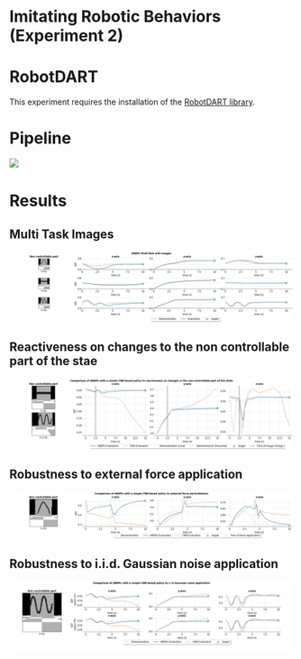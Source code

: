 # Imitating Robotic Behaviors (Experiment 2)

# RobotDART

This experiment requires the installation of the [RobotDART library](https://github.com/resibots/robot_dart).

# Pipeline

![](https://github.com/NOSALRO/andps/assets/50770773/d227fa9b-d961-4dc5-9e0d-b07c21252025](https://github-production-user-asset-6210df.s3.amazonaws.com/50770773/295602920-d227fa9b-d961-4dc5-9e0d-b07c21252025.png?X-Amz-Algorithm=AWS4-HMAC-SHA256&X-Amz-Credential=AKIAVCODYLSA53PQK4ZA%2F20240110%2Fus-east-1%2Fs3%2Faws4_request&X-Amz-Date=20240110T144347Z&X-Amz-Expires=300&X-Amz-Signature=734a2dc59ea44ade92e455bfe3ac031230b804a8acc1dcc97ddbfa9bce68abf3&X-Amz-SignedHeaders=host&actor_id=50770773&key_id=0&repo_id=539929370)https://github-production-user-asset-6210df.s3.amazonaws.com/50770773/295602920-d227fa9b-d961-4dc5-9e0d-b07c21252025.png?X-Amz-Algorithm=AWS4-HMAC-SHA256&X-Amz-Credential=AKIAVCODYLSA53PQK4ZA%2F20240110%2Fus-east-1%2Fs3%2Faws4_request&X-Amz-Date=20240110T144347Z&X-Amz-Expires=300&X-Amz-Signature=734a2dc59ea44ade92e455bfe3ac031230b804a8acc1dcc97ddbfa9bce68abf3&X-Amz-SignedHeaders=host&actor_id=50770773&key_id=0&repo_id=539929370)

# Results

## Multi Task Images

![](plots/andps_multi_task_images.png)


## Reactiveness on changes to the non controllable part of the stae

![](plots/andps_reactiveness.png)


## Robustness to external force application

![](plots/andps_robustness.png)


## Robustness to i.i.d. Gaussian noise application

![](plots/andps_robustness_noise.png)
